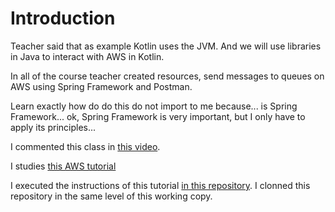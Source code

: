 # Introduction

Teacher said that as example Kotlin uses the JVM. And we will use libraries in Java to interact with AWS in Kotlin.

In all of the course teacher created resources, send messages to queues on AWS using Spring Framework and Postman.

Learn exactly how do do this do not import to me because... is Spring Framework... ok, Spring Framework is very important, but I only have to apply its principles...

I commented this class in [this video](https://youtu.be/lgE3WQO7-7I).

I studies [this AWS tutorial](https://docs.aws.amazon.com/cli/latest/userguide/getting-started-install.html#getting-started-install-instructions)

I executed the instructions of this tutorial [in this repository](https://github.com/andreterceiro/integrating-with-aws). I clonned this repository in the same level of this working copy.